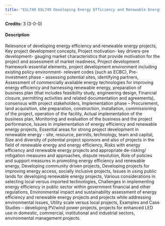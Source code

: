 ```yaml
---
title: "ESL749 ESL749 Developing Energy Efficiency and Renewable Energy Projects"
---
```

**Credits:** 3 (3-0-0)

#### Description
Relevance of developing energy efficiency and renewable energy projects, Key project development concepts, Project motivation- key drivers-pre development- gauging market characteristics that provide motivation for the project and assessment of market readiness, Project development framework-essential elements, project development environment including existing policy environment- relevant codes (such as ECBC), Pre-investment phase – assessing potential sites, identifying partners, Assessment of commercially available energy technologies for improving energy efficiency and harnessing renewable energy, preparation of business plan (that includes feasibility study, engineering design, Financial closure, permitting activities and related documentation and agreements), consensus with project stakeholders, Implementation phase – Procurement, land acquisition, site preparation, construction, installation, commissioning of the project, operation of the facility, Actual implementation of the business plan, Monitoring and evaluation of the business and the project performance, Issues in implementation of energy efficiency and renewable energy projects, Essential areas for strong project development in renewable energy - site, resource, permits, technology, team and capital, Size and diversity of potential project sponsors and also of projects in the field of renewable energy and energy efficiency, Risks with energy efficiency and renewable energy projects and appropriate de-risking/ mitigation measures and approaches, dispute resolution, Role of policies and support measures in promoting energy efficiency and renewable energy, Developing community driven projects, Developing projects for improving energy access, socially inclusive projects, Issues in using public lands for developing renewable energy projects, Various considerations in selecting local versus imported technologies, Challenges in implementing energy efficiency in public sector within government financial and other regulations, Environmental impact and sustainability assessment of energy efficiency and renewable energy projects and projects while addressing environmental issues, Utility scale versus local projects, Examples and Case Studies – developing PV/wind power projects, projects for enhanced LED use in domestic, commercial, institutional and industrial sectors, environmental management projects.